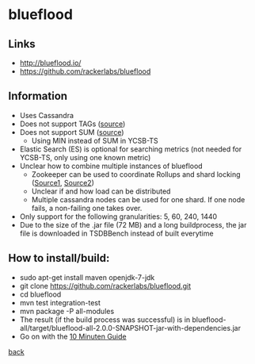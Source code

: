 # blueflood

## Links

* http://blueflood.io/
* https://github.com/rackerlabs/blueflood

## Information

* Uses Cassandra
* Does not support TAGs ([source](https://github.com/rackerlabs/blueflood/wiki/FAQ))
* Does not support SUM ([source](https://github.com/rackerlabs/blueflood/wiki/10minuteguide#send-numeric-metrics))
  * Using MIN instead of SUM in YCSB-TS
* Elastic Search (ES) is optional for searching metrics (not needed for YCSB-TS, only using one known metric)
* Unclear how to combine multiple instances of blueflood
    * Zookeeper can be used to coordinate Rollups and shard locking ([Source1](https://github.com/rackerlabs/blueflood/wiki/Deployment-Dependencies), [Source2](https://github.com/rackerlabs/blueflood/blob/master/blueflood-core/src/main/java/com/rackspacecloud/blueflood/service/CoreConfig.java))
    * Unclear if and how load can be distributed
    * Multiple cassandra nodes can be used for one shard. If one node fails, a non-failing one takes over.
* Only support for the following granularities: 5, 60, 240, 1440
* Due to the size of the .jar file (72 MB) and a long buildprocess, the jar file is downloaded in TSDBBench instead of built everytime

## How to install/build:

* sudo apt-get install maven openjdk-7-jdk
* git clone https://github.com/rackerlabs/blueflood.git
* cd blueflood
* mvn test integration-test
* mvn package -P all-modules
* The result (if the build process was successful) is in blueflood-all/target/blueflood-all-2.0.0-SNAPSHOT-jar-with-dependencies.jar
* Go on with the [10 Minuten Guide](https://github.com/rackerlabs/blueflood/wiki/10minuteguide)


[back](../../)

